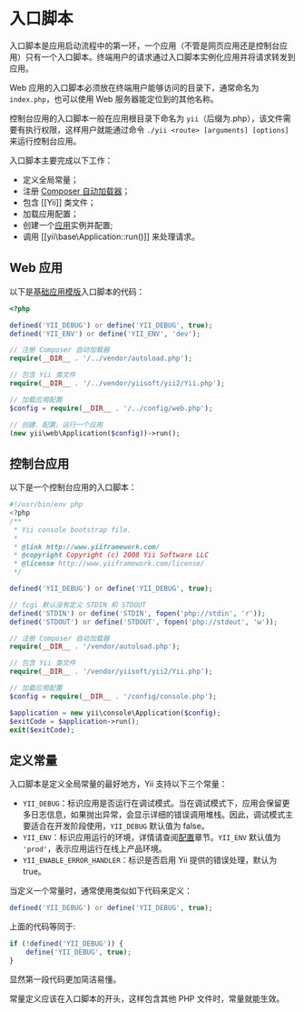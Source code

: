 入口脚本
=============

入口脚本是应用启动流程中的第一环，一个应用（不管是网页应用还是控制台应用）只有一个入口脚本。终端用户的请求通过入口脚本实例化应用并将请求转发到应用。

Web 应用的入口脚本必须放在终端用户能够访问的目录下，通常命名为 `index.php`，也可以使用 Web 服务器能定位到的其他名称。

控制台应用的入口脚本一般在应用根目录下命名为 `yii`（后缀为.php），该文件需要有执行权限，这样用户就能通过命令 `./yii <route> [arguments] [options]` 来运行控制台应用。

入口脚本主要完成以下工作：

* 定义全局常量；
* 注册 [Composer 自动加载器](https://getcomposer.org/doc/01-basic-usage.md#autoloading)；
* 包含 [[Yii]] 类文件；
* 加载应用配置；
* 创建一个[应用](structure-applications.md)实例并配置;
* 调用 [[yii\base\Application::run()]] 来处理请求。


## Web 应用 <span id="web-applications"></span>

以下是[基础应用模版](start-installation.md)入口脚本的代码：

```php
<?php

defined('YII_DEBUG') or define('YII_DEBUG', true);
defined('YII_ENV') or define('YII_ENV', 'dev');

// 注册 Composer 自动加载器
require(__DIR__ . '/../vendor/autoload.php');

// 包含 Yii 类文件
require(__DIR__ . '/../vendor/yiisoft/yii2/Yii.php');

// 加载应用配置
$config = require(__DIR__ . '/../config/web.php');

// 创建、配置、运行一个应用
(new yii\web\Application($config))->run();
```


## 控制台应用 <span id="console-applications"></span>

以下是一个控制台应用的入口脚本：

```php
#!/usr/bin/env php
<?php
/**
 * Yii console bootstrap file.
 *
 * @link http://www.yiiframework.com/
 * @copyright Copyright (c) 2008 Yii Software LLC
 * @license http://www.yiiframework.com/license/
 */

defined('YII_DEBUG') or define('YII_DEBUG', true);

// fcgi 默认没有定义 STDIN 和 STDOUT
defined('STDIN') or define('STDIN', fopen('php://stdin', 'r'));
defined('STDOUT') or define('STDOUT', fopen('php://stdout', 'w'));

// 注册 Composer 自动加载器
require(__DIR__ . '/vendor/autoload.php');

// 包含 Yii 类文件
require(__DIR__ . '/vendor/yiisoft/yii2/Yii.php');

// 加载应用配置
$config = require(__DIR__ . '/config/console.php');

$application = new yii\console\Application($config);
$exitCode = $application->run();
exit($exitCode);
```


## 定义常量 <span id="defining-constants"></span>

入口脚本是定义全局常量的最好地方，Yii 支持以下三个常量：

* `YII_DEBUG`：标识应用是否运行在调试模式。当在调试模式下，应用会保留更多日志信息，如果抛出异常，会显示详细的错误调用堆栈。因此，调试模式主要适合在开发阶段使用，`YII_DEBUG` 默认值为 false。
* `YII_ENV`：标识应用运行的环境，详情请查阅[配置](concept-configurations.md#environment-constants)章节。`YII_ENV` 默认值为 `'prod'`，表示应用运行在线上产品环境。
* `YII_ENABLE_ERROR_HANDLER`：标识是否启用 Yii 提供的错误处理，默认为 true。

当定义一个常量时，通常使用类似如下代码来定义：

```php
defined('YII_DEBUG') or define('YII_DEBUG', true);
```

上面的代码等同于:

```php
if (!defined('YII_DEBUG')) {
    define('YII_DEBUG', true);
}
```

显然第一段代码更加简洁易懂。

常量定义应该在入口脚本的开头，这样包含其他 PHP 文件时，常量就能生效。
